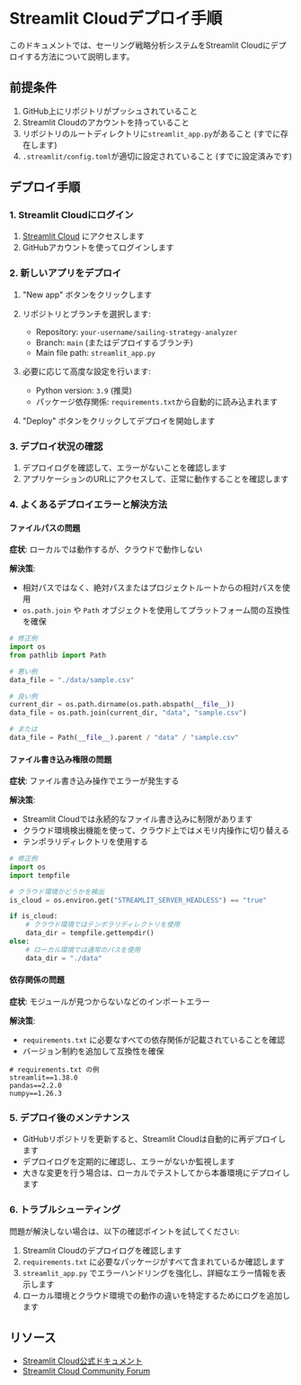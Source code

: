 # Streamlit Cloudデプロイ手順

このドキュメントでは、セーリング戦略分析システムをStreamlit Cloudにデプロイする方法について説明します。

## 前提条件

1. GitHub上にリポジトリがプッシュされていること
2. Streamlit Cloudのアカウントを持っていること
3. リポジトリのルートディレクトリに`streamlit_app.py`があること (すでに存在します)
4. `.streamlit/config.toml`が適切に設定されていること (すでに設定済みです)

## デプロイ手順

### 1. Streamlit Cloudにログイン

1. [Streamlit Cloud](https://streamlit.io/cloud) にアクセスします
2. GitHubアカウントを使ってログインします

### 2. 新しいアプリをデプロイ

1. "New app" ボタンをクリックします
2. リポジトリとブランチを選択します:
   - Repository: `your-username/sailing-strategy-analyzer`
   - Branch: `main` (またはデプロイするブランチ)
   - Main file path: `streamlit_app.py`

3. 必要に応じて高度な設定を行います:
   - Python version: `3.9` (推奨)
   - パッケージ依存関係: `requirements.txt`から自動的に読み込まれます

4. "Deploy" ボタンをクリックしてデプロイを開始します

### 3. デプロイ状況の確認

1. デプロイログを確認して、エラーがないことを確認します
2. アプリケーションのURLにアクセスして、正常に動作することを確認します

### 4. よくあるデプロイエラーと解決方法

#### ファイルパスの問題

**症状**: ローカルでは動作するが、クラウドで動作しない

**解決策**: 
- 相対パスではなく、絶対パスまたはプロジェクトルートからの相対パスを使用
- `os.path.join` や `Path` オブジェクトを使用してプラットフォーム間の互換性を確保

```python
# 修正例
import os
from pathlib import Path

# 悪い例
data_file = "./data/sample.csv"

# 良い例
current_dir = os.path.dirname(os.path.abspath(__file__))
data_file = os.path.join(current_dir, "data", "sample.csv")

# または
data_file = Path(__file__).parent / "data" / "sample.csv"
```

#### ファイル書き込み権限の問題

**症状**: ファイル書き込み操作でエラーが発生する

**解決策**:
- Streamlit Cloudでは永続的なファイル書き込みに制限があります
- クラウド環境検出機能を使って、クラウド上ではメモリ内操作に切り替える
- テンポラリディレクトリを使用する

```python
# 修正例
import os
import tempfile

# クラウド環境かどうかを検出
is_cloud = os.environ.get("STREAMLIT_SERVER_HEADLESS") == "true"

if is_cloud:
    # クラウド環境ではテンポラリディレクトリを使用
    data_dir = tempfile.gettempdir()
else:
    # ローカル環境では通常のパスを使用
    data_dir = "./data"
```

#### 依存関係の問題

**症状**: モジュールが見つからないなどのインポートエラー

**解決策**:
- `requirements.txt` に必要なすべての依存関係が記載されていることを確認
- バージョン制約を追加して互換性を確保

```
# requirements.txt の例
streamlit==1.38.0
pandas==2.2.0
numpy==1.26.3
```

### 5. デプロイ後のメンテナンス

- GitHubリポジトリを更新すると、Streamlit Cloudは自動的に再デプロイします
- デプロイログを定期的に確認し、エラーがないか監視します
- 大きな変更を行う場合は、ローカルでテストしてから本番環境にデプロイします

### 6. トラブルシューティング

問題が解決しない場合は、以下の確認ポイントを試してください:

1. Streamlit Cloudのデプロイログを確認します
2. `requirements.txt` に必要なパッケージがすべて含まれているか確認します
3. `streamlit_app.py` でエラーハンドリングを強化し、詳細なエラー情報を表示します
4. ローカル環境とクラウド環境での動作の違いを特定するためにログを追加します

## リソース

- [Streamlit Cloud公式ドキュメント](https://docs.streamlit.io/streamlit-cloud)
- [Streamlit Cloud Community Forum](https://discuss.streamlit.io/)
